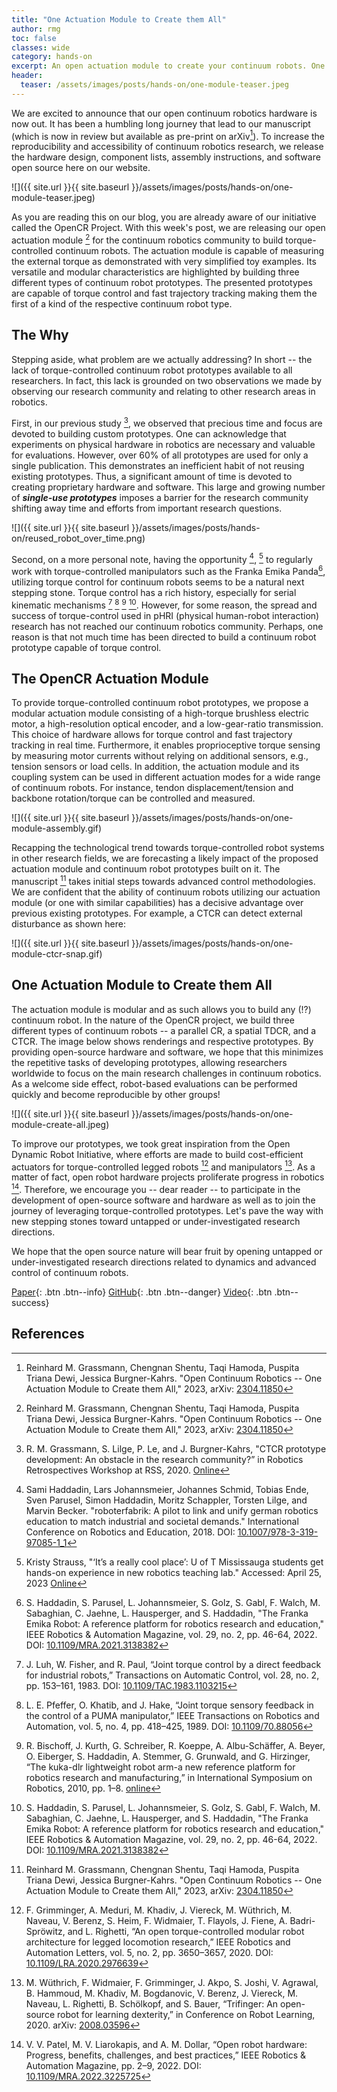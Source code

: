 ```yaml
---
title: "One Actuation Module to Create them All"
author: rmg
toc: false
classes: wide
category: hands-on
excerpt: An open actuation module to create your continuum robots. One for all!
header:
  teaser: /assets/images/posts/hands-on/one-module-teaser.jpeg
---
```

We are excited to announce that our open continuum robotics hardware is now out. It has been a humbling long journey that lead to our manuscript (which is now in review but available as pre-print on arXiv[^arXiv2023]). To increase the reproducibility and accessibility of continuum robotics research, we release the hardware design, component lists, assembly instructions, and software open source here on our website.

![]({{ site.url }}{{ site.baseurl }}/assets/images/posts/hands-on/one-module-teaser.jpeg)

As you are reading this on our blog, you are already aware of our initiative called the OpenCR Project. With this week's post, we are releasing our open actuation module [^arXiv2023] for the continuum robotics community to build torque-controlled continuum robots. The actuation module is capable of measuring the external torque as demonstrated with very simplified toy examples. Its versatile and modular characteristics are highlighted by building three different types of continuum robot prototypes. The presented prototypes are capable of torque control and fast trajectory tracking making them the first of a kind of the respective continuum robot type.

## The Why
Stepping aside, what problem are we actually addressing? In short -- the lack of torque-controlled continuum robot prototypes available to all researchers. In fact, this lack is grounded on two observations we made by observing our research community and relating to other research areas in robotics.

First, in our previous study [^WS_RSS_2020], we observed that precious time and focus are devoted to building custom prototypes. One can acknowledge that experiments on physical hardware in robotics are necessary and valuable for evaluations. However, over 60% of all prototypes are used for only a single publication. This demonstrates an inefficient habit of not reusing existing prototypes. Thus, a significant amount of time is devoted to creating proprietary hardware and software. This large and growing number of ***single-use prototypes*** imposes a barrier for the research community shifting away time and efforts from important research questions.

![]({{ site.url }}{{ site.baseurl }}/assets/images/posts/hands-on/reused_robot_over_time.png)

Second, on a more personal note, having the opportunity [^RoboterFabrik], [^TeachingLab] to regularly work with torque-controlled manipulators such as the Franka Emika Panda[^16], utilizing torque control for continuum robots seems to be a natural next stepping stone. Torque control has a rich history, especially for serial kinematic mechanisms [^13] [^14] [^15] [^16]. However, for some reason, the spread and success of torque-control used in pHRI (physical human-robot interaction) research has not reached our continuum robotics community. Perhaps, one reason is that not much time has been directed to build a continuum robot prototype capable of torque control. 

## The OpenCR Actuation Module
To provide torque-controlled continuum robot prototypes, we propose a modular actuation module consisting of a high-torque brushless electric motor, a high-resolution optical encoder, and a low-gear-ratio transmission. This choice of hardware allows for torque control and fast trajectory tracking in real time. Furthermore, it enables proprioceptive torque sensing by measuring motor currents without relying on additional sensors, e.g., tension sensors or load cells. In addition, the actuation module and its coupling system can be used in different actuation modes for a wide range of continuum robots. For instance, tendon displacement/tension and backbone rotation/torque can be controlled and measured.

![]({{ site.url }}{{ site.baseurl }}/assets/images/posts/hands-on/one-module-assembly.gif)

Recapping the technological trend towards torque-controlled robot systems in other research fields, we are forecasting a likely impact of the proposed actuation module and continuum robot prototypes built on it. The manuscript [^arXiv2023] takes initial steps towards advanced control methodologies. We are confident that the ability of continuum robots utilizing our actuation module (or one with similar capabilities) has a decisive advantage over previous existing prototypes. For example, a CTCR can detect external disturbance as shown here:

![]({{ site.url }}{{ site.baseurl }}/assets/images/posts/hands-on/one-module-ctcr-snap.gif)

## One Actuation Module to Create them All
The actuation module is modular and as such allows you to build any (!?) continuum robot. In the nature of the OpenCR project, we build three different types of continuum robots -- a parallel CR, a spatial TDCR, and a CTCR. The image below shows renderings and respective prototypes. By providing open-source hardware and software, we hope that this minimizes the repetitive tasks of developing prototypes, allowing researchers worldwide to focus on the main research challenges in continuum robotics. As a welcome side effect, robot-based evaluations can be performed quickly and become reproducible by other groups!

![]({{ site.url }}{{ site.baseurl }}/assets/images/posts/hands-on/one-module-create-all.jpeg)

To improve our prototypes, we took great inspiration from the Open Dynamic Robot Initiative, where efforts are made to build cost-efficient actuators for torque-controlled legged robots [^12] and manipulators [^6]. As a matter of fact, open robot hardware projects proliferate progress in robotics [^RAM_Survey_2023]. Therefore, we encourage you -- dear reader -- to participate in the development of open-source software and hardware as well as to join the journey of leveraging torque-controlled prototypes. Let's pave the way with new stepping stones toward untapped or under-investigated research directions.

We hope that the open source nature will bear fruit by opening untapped or under-investigated research directions related to dynamics and advanced control of continuum robots. 

[Paper](https://arxiv.org/pdf/2304.11850.pdf){: .btn .btn--info} 
[GitHub](https://github.com/ContinuumRoboticsLab/OpenCR-Hardware){: .btn .btn--danger} 
[Video](https://youtu.be/0MefE64Gw0U){: .btn .btn--success}


## References
[^arXiv2023]: Reinhard M. Grassmann, Chengnan Shentu, Taqi Hamoda, Puspita Triana Dewi, Jessica Burgner-Kahrs. "Open Continuum Robotics -- One Actuation Module to Create them All," 2023, arXiv: [2304.11850](https://arxiv.org/abs/2304.11850)

[^RoboterFabrik]: Sami Haddadin, Lars Johannsmeier, Johannes Schmid, Tobias Ende, Sven Parusel, Simon Haddadin, Moritz Schappler, Torsten Lilge, and Marvin Becker. "roboterfabrik: A pilot to link and unify german robotics education to match industrial and societal demands." International Conference on Robotics and Education, 2018. DOI: [10.1007/978-3-319-97085-1_1](https://doi.org/10.1007/978-3-319-97085-1_1)

[^TeachingLab]: Kristy Strauss, "‘It’s a really cool place’: U of T Mississauga students get hands-on experience in new robotics teaching lab." Accessed: April 25, 2023 [Online](https://www.utoronto.ca/news/it-s-really-cool-place-u-t-mississauga-undergrads-get-hands-experience-new-robotics-teaching)

[^WS_RSS_2020]: R. M. Grassmann, S. Lilge, P. Le, and J. Burgner-Kahrs, "CTCR prototype development: An obstacle in the research community?” in Robotics Retrospectives Workshop at RSS, 2020. [Online](https://openreview.net/forum?id=bYLFxFQPFtX)

[^RAM_Survey_2023]: V. V. Patel, M. V. Liarokapis, and A. M. Dollar, “Open robot hardware: Progress, benefits, challenges, and best practices,” IEEE Robotics & Automation Magazine, pp. 2–9, 2022. DOI: [10.1109/MRA.2022.3225725](https://doi.org/10.1109/MRA.2022.3225725)

[^6]: M. Wüthrich, F. Widmaier, F. Grimminger, J. Akpo, S. Joshi, V. Agrawal, B. Hammoud, M. Khadiv, M. Bogdanovic, V. Berenz, J. Viereck, M. Naveau, L. Righetti, B. Schölkopf, and S. Bauer, “Trifinger: An open-source robot for learning dexterity,” in Conference on Robot Learning, 2020. arXiv: [2008.03596](https://doi.org/10.48550/arXiv.2008.03596)

[^12]: F. Grimminger, A. Meduri, M. Khadiv, J. Viereck, M. Wüthrich, M. Naveau, V. Berenz, S. Heim, F. Widmaier, T. Flayols, J. Fiene, A. Badri-Spröwitz, and L. Righetti, “An open torque-controlled modular robot architecture for legged locomotion research,” IEEE Robotics and Automation Letters, vol. 5, no. 2, pp. 3650–3657, 2020. DOI: [10.1109/LRA.2020.2976639](https://doi.org/10.1109/LRA.2020.2976639)

[^13]: J. Luh, W. Fisher, and R. Paul, “Joint torque control by a direct feedback for industrial robots,” Transactions on Automatic Control, vol. 28, no. 2, pp. 153–161, 1983. DOI: [10.1109/TAC.1983.1103215](https://doi.org/10.1109/TAC.1983.1103215)

[^14]: L. E. Pfeffer, O. Khatib, and J. Hake, “Joint torque sensory feedback in the control of a PUMA manipulator,” IEEE Transactions on Robotics and Automation, vol. 5, no. 4, pp. 418–425, 1989. DOI: [10.1109/70.88056](https://doi.org/10.1109/70.88056)

[^15]: R. Bischoff, J. Kurth, G. Schreiber, R. Koeppe, A. Albu-Schäffer, A. Beyer, O. Eiberger, S. Haddadin, A. Stemmer, G. Grunwald, and G. Hirzinger, “The kuka-dlr lightweight robot arm-a new reference platform for robotics research and manufacturing,” in International Symposium on Robotics, 2010, pp. 1–8. [online](https://ieeexplore.ieee.org/document/5756872)

[^16]: S. Haddadin, S. Parusel, L. Johannsmeier, S. Golz, S. Gabl, F. Walch, M. Sabaghian, C. Jaehne, L. Hausperger, and S. Haddadin, "The Franka Emika Robot: A reference platform for robotics research and education," IEEE Robotics & Automation Magazine, vol. 29, no. 2, pp. 46-64, 2022. DOI: [10.1109/MRA.2021.3138382](https://doi.org/10.1109/MRA.2021.3138382)
